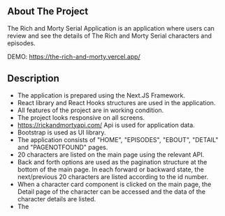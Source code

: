 ## About The Project
The Rich and Morty Serial Application is an application where users can review and see the details of The Rich and Morty Serial characters and episodes.

DEMO: https://the-rich-and-morty.vercel.app/

<!-- DESCRİPTİON -->
## Description
- The application is prepared using the Next.JS Framework.
- React library and React Hooks structures are used in the application.
- All features of the project are in working condition.
- The project looks responsive on all screens.
- https://rickandmortyapi.com/ Api is used for application data.
- Bootstrap is used as UI library.
- The application consists of "HOME", "EPISODES", "EBOUT", "DETAIL" and "PAGENOTFOUND" pages.
- 20 characters are listed on the main page using the relevant API.
- Back and forth options are used as the pagination structure at the bottom of the main page. In each forward or backward state, the next/previous 20 characters are listed according to the id number.
- When a character card component is clicked on the main page, the Detail page of the character can be accessed and the data of the character details are listed.
- The <title> information is given as the character title on the detail page.
- After 20 characters on the login page, other characters can be accessed from the pagination structure. Since the pagination structure is used, the desired virtual scroll is not used in the case.
- The detail page has been prepared with Server Side Rendering and is in dynamic working condition.
- Application dependencies are managed with npm package manager.

<p align="right">(<a href="#top">back to top</a>)</p>

<!-- PROJECT OUTCOME -->
## Project Outcome
![Project gif](Animation.gif)

<!-- PROJECT SKELETON -->
## Project Skeleton
```
The Rich And Morty (folder)
|
├── components
│    ├── Card.js
│    ├── Cards.js
│    ├── Episode.js
│    ├── Footer.js
│    ├── Layout.js
│    ├── Navbar.js
│    └── Pagination.js
├── pages
│    ├── api
│    │     └── hello.js
│    ├── detail
│    │     └──[id].js
│    ├── _app.js
│    ├── 404.js
│    ├── about.js
│    ├── episode.js
│    └── index.js
├── public
│    ├── 404-2.png
│    ├── about.png
│    ├── banner.webp
│    ├── favicon.ico
│    ├── logo-2.png
│    └── vercel.svg
├── styles
│    ├── CharacterDetails.module.css
│    ├── Episode.module.css
│    ├── Footer.module.css
│    ├── global.css
│    ├── Home.module.css
│    ├── Navbar.module.css
│    ├── NotFound.module.css
│    └── Pagination.module.css
├── babelrc.json
├── eslintrc.json
├── next.config.js
├── package.json
├── package-lock-json
├── tsconfig.json
└── README.md
```
<p align="right">(<a href="#top">back to top</a>)</p>

<!-- GETTING STARTED -->
## Getting Started

This is an example of how you may give instructions on setting up your project locally.
To get a local copy up and running follow these simple example steps.

### Installation

_Below is an example of how you can instruct your audience on installing and setting up your app. This template doesn't rely on any external dependencies or services._

1. Clone the repo
   ```sh
   git clone https://github.com/enes9103/The_Rich_and_Morty_API.git
   ```
2. Install NPM packages
   ```sh
   npm install
   ```
3. The project is ready, you can start using it now.
    You can run:

    ```bash
    npm run dev
    # or
    yarn dev
    ```
    Runs the app in the development mode.\
    Open [http://localhost:3000](http://localhost:3000) to view it in the browser.

<p align="right">(<a href="#top">back to top</a>)</p>c


<!-- DEVELOPMENT PROCESS -->
## Project Development Process

- 1 : For Character Api; `https://rickandmortyapi.com/api/character/` and `https://rickandmortyapi.com/api/episode/` are used for Episode Api.

- 2 : Bootstrap was used as a css library for styling purposes in the project.

- 3 : The application is designed in a responsive structure that can run smoothly on mobile and desktop platforms.

- 4: Built using Next.js Framework. In addition, React.js library and React Hook structures were used.

- 5: The application has been shared on Github. During the project preparation, the development phases were committed and pushed into the warehouse.

- 6: After the project is completed, gif and detailed README.md file are added.

- 7: Used npm package manager during application development. Webpack was used for pre-deployment packaging.

- 8: The project was finally deployed using the Vercel service.

<p align="right">(<a href="#top">back to top</a>)</p>

<!-- CONTRIBUTING -->
## Contributing

Contributions are what make the open source community such an amazing place to learn, inspire, and create. Any contributions you make are **greatly appreciated**.

If you have a suggestion that would make this better, please fork the repo and create a pull request. You can also simply open an issue with the tag "enhancement".
Don't forget to give the project a star! Thanks again!

1. Fork the Project
2. Create your Feature Branch (`git checkout -b feature/AmazingFeature`)
3. Commit your Changes (`git commit -m 'Add some AmazingFeature'`)
4. Push to the Branch (`git push origin feature/AmazingFeature`)
5. Open a Pull Request

<p align="right">(<a href="#top">back to top</a>)</p>

<!-- NOTES -->
## Notes

- You can add additional functionalities to your app.

<!-- LICENSE -->
## License

Distributed under the MIT License. See `LICENSE.txt` for more information.

<p align="right">(<a href="#top">back to top</a>)</p>